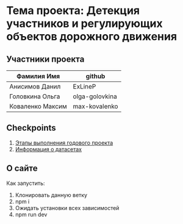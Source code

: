 # Тема проекта:  Детекция участников и регулирующих объектов дорожного движения

## Участники проекта

| Фамилия Имя | github |
| --- | --- |
| Анисимов Данил | ExLineP |
| Головкина Ольга | olga-golovkina |
| Коваленко Максим | max-kovalenko | 

## Checkpoints
1. [Этапы выполнения годового проекта](https://github.com/ml-hls-annual-project-cv-4/annual-main-project/wiki/%D0%AD%D1%82%D0%B0%D0%BF%D1%8B-%D0%B2%D1%8B%D0%BF%D0%BE%D0%BB%D0%BD%D0%B5%D0%BD%D0%B8%D1%8F-%D0%B3%D0%BE%D0%B4%D0%BE%D0%B2%D0%BE%D0%B3%D0%BE-%D0%BF%D1%80%D0%BE%D0%B5%D0%BA%D1%82%D0%B0)
2. [Информация о датасетах](https://github.com/ml-hls-annual-project-cv-4/annual-main-project/blob/datasets-info/files/datasets_info.txt)

## О сайте

Как запустить:
1) Клонировать данную ветку
2) npm i
3) Ожидать установки всех зависимостей
4) npm run dev
